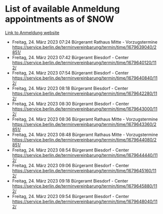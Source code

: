 # List of available Anmeldung appointments as of $NOW
[Link to Anmeldung website](https://service.berlin.de/terminvereinbarung/termin/tag.php?termin=1&anliegen[]=120686&dienstleisterlist=122210,122217,327316,122219,327312,122227,327314,122231,327346,122243,327348,122254,122252,329742,122260,329745,122262,329748,122271,327278,122273,327274,122277,327276,330436,122280,327294,122282,327290,122284,327292,122291,327270,122285,327266,122286,327264,122296,327268,150230,329760,122297,327286,122294,327284,122312,329763,122314,329775,122304,327330,122311,327334,122309,327332,317869,122281,327352,122279,329772,122283,122276,327324,122274,327326,122267,329766,122246,327318,122251,327320,122257,327322,122208,327298,122226,327300&herkunft=http%3A%2F%2Fservice.berlin.de%2Fdienstleistung%2F120686%2F)
- Freitag, 24. März 2023 07:24 Bürgeramt Rathaus Mitte - Vorzugstermine https://service.berlin.de/terminvereinbarung/termin/time/1679639040/2851/
- Freitag, 24. März 2023 07:42 Bürgeramt Biesdorf - Center https://service.berlin.de/terminvereinbarung/termin/time/1679640120/112/
- Freitag, 24. März 2023 07:54 Bürgeramt Biesdorf - Center https://service.berlin.de/terminvereinbarung/termin/time/1679640840/112/
- Freitag, 24. März 2023 08:18 Bürgeramt Biesdorf - Center https://service.berlin.de/terminvereinbarung/termin/time/1679642280/112/
- Freitag, 24. März 2023 08:30 Bürgeramt Biesdorf - Center https://service.berlin.de/terminvereinbarung/termin/time/1679643000/112/
- Freitag, 24. März 2023 08:36 Bürgeramt Rathaus Mitte - Vorzugstermine https://service.berlin.de/terminvereinbarung/termin/time/1679643360/2851/
- Freitag, 24. März 2023 08:48 Bürgeramt Rathaus Mitte - Vorzugstermine https://service.berlin.de/terminvereinbarung/termin/time/1679644080/2851/
- Freitag, 24. März 2023 08:54 Bürgeramt Biesdorf - Center https://service.berlin.de/terminvereinbarung/termin/time/1679644440/112/
- Freitag, 24. März 2023 09:06 Bürgeramt Biesdorf - Center https://service.berlin.de/terminvereinbarung/termin/time/1679645160/112/
- Freitag, 24. März 2023 09:18 Bürgeramt Biesdorf - Center https://service.berlin.de/terminvereinbarung/termin/time/1679645880/112/
- Freitag, 24. März 2023 09:54 Bürgeramt Biesdorf - Center https://service.berlin.de/terminvereinbarung/termin/time/1679648040/112/

